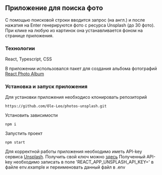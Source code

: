 ## Приложение для поиска фото

С помощью поисковой строки вводится запрос (на англ.) и после нажатия на Enter генерируются фото с ресурса Unsplash (до 30 фото).
При клике на любую из картинок она устанавливается фоном на странице приложения.

### Технологии

React, Typescript, CSS

В приложении использовался пакет для создания альбома фотографий [React Photo Album](https://www.npmjs.com/package/react-photo-album)

### Установка и запуск приложения

Для установки приложения необходисо клонировать репозиторий

```
https://github.com/Ole-Leo/photos-unsplash.git
```

Установить зависимости

```
npm i
```

Запустить проект

```
npm start
```

Для корректной работы приложения необходимо иметь API-key сервиса [Unsplash](https://unsplash.com/). Получить свой ключ можно [здесь](https://unsplash.com/developers)
Полученный API-key необходимо записать в поле 'REACT_APP_UNSPLASH_API_KEY=' в файле env.example и переименовать данный файл в .env
